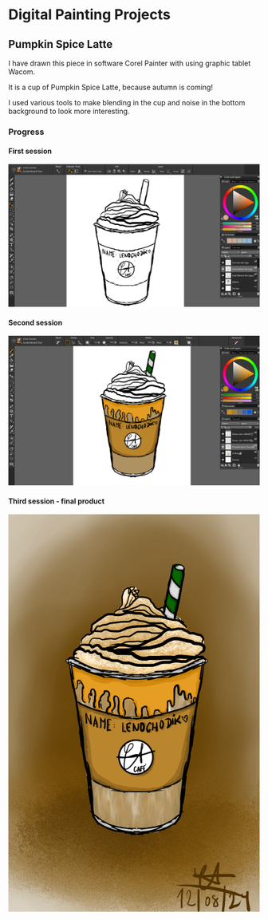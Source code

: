 # Digital Painting Projects

## Pumpkin Spice Latte

I have drawn this piece in software Corel Painter with using graphic tablet Wacom.

It is a cup of Pumpkin Spice Latte, because autumn is coming!

I used various tools to make blending in the cup and noise in the bottom background to look more interesting.

### Progress

#### First session
![Pumpkin Spice Latte](PumpkinSpiceLatte-Lenochodik-progress_01.png)

#### Second session
![Pumpkin Spice Latte](PumpkinSpiceLatte-Lenochodik-progress_02.png)

#### Third session - final product
![Pumpkin Spice Latte](PumpkinSpiceLatte-Lenochodik.png)
